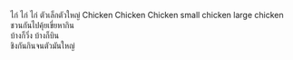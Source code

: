 ไก่ ไก่ ไก่ ตัวเล็กตัวใหญ่ Chicken Chicken Chicken small chicken large chicken   
ชวนกันไปคุ้ยเขี่ยหากิน  
บ้างก็วิ่ง บ้างก็บิน  
ชิงกันกินจนตัวมันใหญ่
